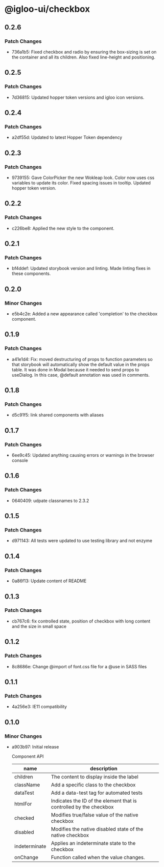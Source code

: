# @igloo-ui/checkbox

## 0.2.6

### Patch Changes

- 736a1b5: Fixed checkbox and radio by ensuring the box-sizing is set on the container and all its children. Also fixed line-height and positioning.

## 0.2.5

### Patch Changes

- 7d36815: Updated hopper token versions and igloo icon versions.

## 0.2.4

### Patch Changes

- a2df55d: Updated to latest Hopper Token dependency

## 0.2.3

### Patch Changes

- 9739155: Gave ColorPicker the new Wokleap look. Color now uses css variables to update its color. Fixed spacing issues in tooltip. Updated hopper token version.

## 0.2.2

### Patch Changes

- c226be8: Applied the new style to the component.

## 0.2.1

### Patch Changes

- bf4ddef: Updated storybook version and linting. Made linting fixes in these components.

## 0.2.0

### Minor Changes

- e5b4c2e: Added a new appearance called 'completion' to the checkbox component.

## 0.1.9

### Patch Changes

- a41e1d4: Fix: moved destructuring of props to function parameters so that storybook will automatically show the default value in the props table. It was done in Modal because it needed to send props to useDialog. In this case, @default annotation was used in comments.

## 0.1.8

### Patch Changes

- d5c91f5: link shared components with aliases

## 0.1.7

### Patch Changes

- 6ee9c45: Updated anything causing errors or warnings in the browser console

## 0.1.6

### Patch Changes

- 0640409: udpate classnames to 2.3.2

## 0.1.5

### Patch Changes

- d971143: All tests were updated to use testing library and not enzyme

## 0.1.4

### Patch Changes

- 0a86f13: Update content of README

## 0.1.3

### Patch Changes

- cb767c6: fix controlled state, position of checkbox with long content and the size in small space

## 0.1.2

### Patch Changes

- 8c8686e: Change @import of font.css file for a @use in SASS files

## 0.1.1

### Patch Changes

- 4a256e3: IE11 compatibility

## 0.1.0

### Minor Changes

- a903b97: Initial release

  Component API

  | name          | description                                                        |
  | ------------- | ------------------------------------------------------------------ |
  | children      | The content to display inside the label                            |
  | className     | Add a specific class to the checkbox                               |
  | dataTest      | Add a data-test tag for automated tests                            |
  | htmlFor       | Indicates the ID of the element that is controlled by the checkbox |
  | checked       | Modifies true/false value of the native checkbox                   |
  | disabled      | Modifies the native disabled state of the native checkbox          |
  | indeterminate | Applies an indeterminate state to the checkbox                     |
  | onChange      | Function called when the value changes.                            |

